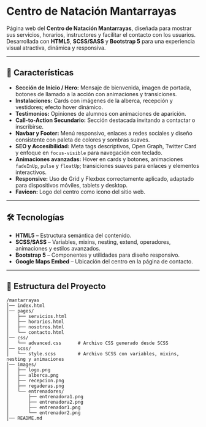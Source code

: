 # Centro de Natación Mantarrayas

Página web del **Centro de Natación Mantarrayas**, diseñada para mostrar sus servicios, horarios, instructores y facilitar el contacto con los usuarios. Desarrollada con **HTML5**, **SCSS/SASS** y **Bootstrap 5** para una experiencia visual atractiva, dinámica y responsiva.

---

## 📌 Características

- **Sección de Inicio / Hero:** Mensaje de bienvenida, imagen de portada, botones de llamado a la acción con animaciones y transiciones.  
- **Instalaciones:** Cards con imágenes de la alberca, recepción y vestidores; efecto hover dinámico.  
- **Testimonios:** Opiniones de alumnos con animaciones de aparición.  
- **Call-to-Action Secundario:** Sección destacada invitando a contactar o inscribirse.  
- **Navbar y Footer:** Menú responsivo, enlaces a redes sociales y diseño consistente con paleta de colores y sombras suaves.  
- **SEO y Accesibilidad:** Meta tags descriptivos, Open Graph, Twitter Card y enfoque en `focus-visible` para navegación con teclado.  
- **Animaciones avanzadas:** Hover en cards y botones, animaciones `fadeInUp`, `pulse` y `floatUp`; transiciones suaves para enlaces y elementos interactivos.  
- **Responsive:** Uso de Grid y Flexbox correctamente aplicado, adaptado para dispositivos móviles, tablets y desktop.  
- **Favicon:** Logo del centro como icono del sitio web.  

---

## 🛠 Tecnologías

- **HTML5** – Estructura semántica del contenido.  
- **SCSS/SASS** – Variables, mixins, nesting, extend, operadores, animaciones y estilos avanzados.  
- **Bootstrap 5** – Componentes y utilidades para diseño responsivo.  
- **Google Maps Embed** – Ubicación del centro en la página de contacto.  

---

## 📁 Estructura del Proyecto

```plaintext
/mantarrayas
│── index.html
│── pages/
│   ├── servicios.html
│   ├── horarios.html
│   ├── nosotros.html
│   └── contacto.html
│── css/
│   └── advanced.css      # Archivo CSS generado desde SCSS
│── scss/
│   └── style.scss        # Archivo SCSS con variables, mixins, nesting y animaciones
│── images/
│   ├── logo.png
│   ├── alberca.png
│   ├── recepcion.png
│   ├── regaderas.png
│   └── entrenadores/
│       ├── entrenadora1.png
│       ├── entrenadora2.png
│       ├── entrenador1.png
│       └── entrenador2.png
│── README.md
